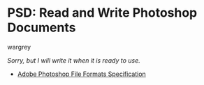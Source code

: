 # PSD: Read and Write Photoshop Documents

wargrey

_Sorry, but I will write it when it is ready to use._

* [Adobe Photoshop File Formats
  Specification](http://www.adobe.com/devnet-apps/photoshop/fileformatashtml)
